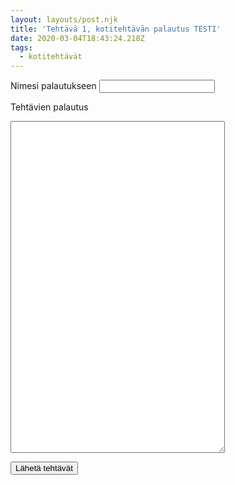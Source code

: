 ```yaml
---
layout: layouts/post.njk
title: 'Tehtävä 1, kotitehtävän palautus TESTI'
date: 2020-03-04T18:43:24.218Z
tags:
  - kotitehtävät
---
```

<form method=POST data-netlify="true">
				<p>
					<label for="username">Nimesi palautukseen </label>
					<input type="text" name="username" id="username">
				</p>

<p>

<label for="teksti">Tehtävien palautus </label> 

<textarea name="palautuskentta" rows="35" cols="40"> </textarea>

<button type="submit">Lähetä tehtävät</button>

</form>